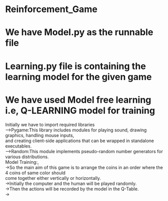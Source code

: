 # Reinforcement_Game
# We have Model.py as the runnable file
# Learning.py file is containing the learning model for the given game
# We have used Model free learning i.e, Q-LEARNING model for training
Initially we have to import required libraries<br/>
-->Pygame:This library includes modules for playing sound, drawing graphics, handling mouse inputs,<br/>
          and creating client-side applications that can be wrapped in standalone executables.<br/>
-->Random:This module implements pseudo-random number generators for various distributions.<br/>
Model Training:,<br/>
->So the main aim of this game is to arrange the coins in an order where the 4 coins of same color should<br/>
come together either vertically or horizontally.<br/>
->Initially the computer and the human will be played randomly.<br/>
->Then the actions will be recorded by the model in the Q-Table.<br/> 
->
